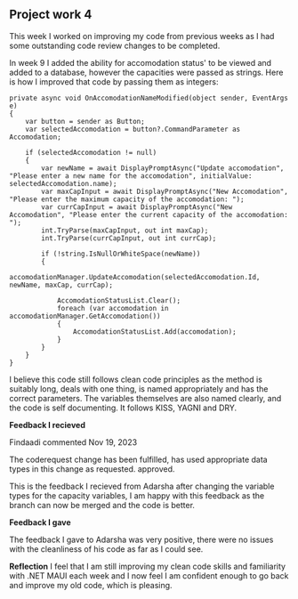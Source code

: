 ## Project work 4

This week I worked on improving my code from previous weeks as I had some outstanding code review changes to be completed. 

In week 9 I added the ability for accomodation status' to be viewed and added to a database, however the capacities were passed as strings. Here is how I improved that code by passing them as integers:

```
private async void OnAccomodationNameModified(object sender, EventArgs e)
{
    var button = sender as Button;
    var selectedAccomodation = button?.CommandParameter as Accomodation;

    if (selectedAccomodation != null)
    {
        var newName = await DisplayPromptAsync("Update accomodation", "Please enter a new name for the accomodation", initialValue: selectedAccomodation.name);
        var maxCapInput = await DisplayPromptAsync("New Accomodation", "Please enter the maximum capacity of the accomodation: ");
        var currCapInput = await DisplayPromptAsync("New Accomodation", "Please enter the current capacity of the accomodation: ");
        int.TryParse(maxCapInput, out int maxCap);
        int.TryParse(currCapInput, out int currCap);

        if (!string.IsNullOrWhiteSpace(newName))
        {
            accomodationManager.UpdateAccomodation(selectedAccomodation.Id, newName, maxCap, currCap);

            AccomodationStatusList.Clear();
            foreach (var accomodation in accomodationManager.GetAccomodation())
            {
                AccomodationStatusList.Add(accomodation);
            }
        }
    }
}
```

I believe this code still follows clean code principles as the method is suitably long, deals with one thing, is named appropriately and has the correct parameters. The variables themselves are also named clearly, and the code is self documenting. It follows KISS, YAGNI and DRY.

__Feedback I recieved__

Findaadi commented Nov 19, 2023

The coderequest change has been fulfilled, has used appropriate data types in this change as requested. approved.

This is the feedback I recieved from Adarsha after changing the variable types for the capacity variables, I am happy with this feedback as the branch can now be merged and the code is better.

__Feedback I gave__

The feedback I gave to Adarsha was very positive, there were no issues with the cleanliness of his code as far as I could see. 

__Reflection__
I feel that I am still improving my clean code skills and familiarity with .NET MAUI each week and I now feel I am confident enough to go back and improve my old code, which is pleasing. 


